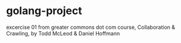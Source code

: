 # golang-project
excercise 01 from greater commons dot com course, Collaboration & Crawling, by Todd McLeod & Daniel Hoffmann 
